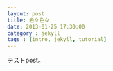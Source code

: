 ```yaml
---
layout: post
title: 色々色々
date: 2013-01-25 17:30:00
category : jekyll
tags : [intro, jekyll, tutorial]
---
```


テストpost。
